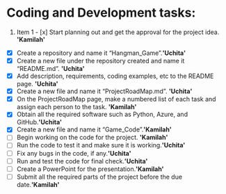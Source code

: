 # Coding and Development tasks: 
1. Item 1 - [x] Start planning out and get the approval for the project idea. **'Kamilah'** 
- [x] Create a repository and name it “Hangman_Game”.**'Uchita'**  
- [x] Create a new file under the repository created and name it “README.md”. **'Uchita'** 
- [x] Add description, requirements, coding examples, etc to the README page. **'Uchita'** 
- [x] Create a new file and name it “ProjectRoadMap.md”. **'Uchita'** 
- [x] On the ProjectRoadMap page, make a numbered list of each task and assign each person to the task. **'Kamilah'** 
- [x] Obtain all the required software such as Python, Azure, and GitHub.**'Uchita'**  
- [x] Create a new file and name it “Game_Code”.**'Kamilah'** 
- [ ] Begin working on the code for the project. **'Kamilah'** 
- [ ] Run the code to test it and make sure it is working.**'Uchita'**
- [ ] Fix any bugs in the code, if any.**'Uchita'**
- [ ] Run and test the code for final check.**'Uchita'**
- [ ] Create a PowerPoint for the presentation.**'Kamilah'** 
- [ ] Submit all the required parts of the project before the due date.**'Kamilah'** 
